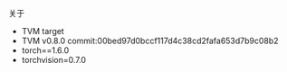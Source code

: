 关于
+ TVM target
+ TVM v0.8.0 commit:00bed97d0bccf117d4c38cd2fafa653d7b9c08b2
+ torch==1.6.0
+ torchvision=0.7.0